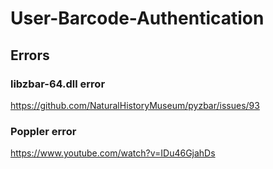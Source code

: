 # User-Barcode-Authentication

## Errors

### libzbar-64.dll error
https://github.com/NaturalHistoryMuseum/pyzbar/issues/93

### Poppler error
https://www.youtube.com/watch?v=IDu46GjahDs